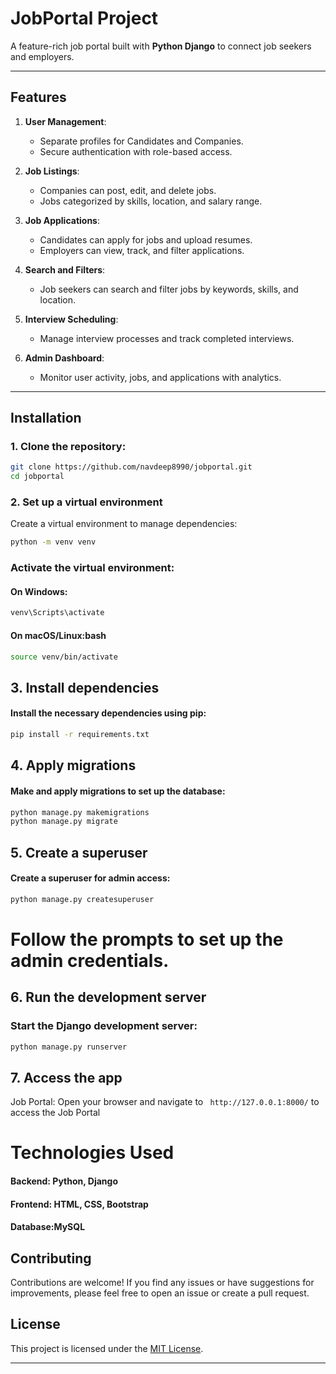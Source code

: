 # **JobPortal Project**

A feature-rich job portal built with **Python Django** to connect job seekers and employers.

---

## **Features**
1. **User Management**:
   - Separate profiles for Candidates and Companies.
   - Secure authentication with role-based access.

2. **Job Listings**:
   - Companies can post, edit, and delete jobs.
   - Jobs categorized by skills, location, and salary range.

3. **Job Applications**:
   - Candidates can apply for jobs and upload resumes.
   - Employers can view, track, and filter applications.

4. **Search and Filters**:
   - Job seekers can search and filter jobs by keywords, skills, and location.

5. **Interview Scheduling**:
   - Manage interview processes and track completed interviews.

6. **Admin Dashboard**:
   - Monitor user activity, jobs, and applications with analytics.

---

## **Installation**

### 1. Clone the repository:
   ```bash
   git clone https://github.com/navdeep8990/jobportal.git
   cd jobportal
 ```
### 2. Set up a virtual environment
Create a virtual environment to manage dependencies:

 ```bash
python -m venv venv
```
### Activate the virtual environment:
#### On Windows:
 ```bash
venv\Scripts\activate
 ```
#### On macOS/Linux:bash
 ```bash
source venv/bin/activate
```
## 3. Install dependencies
#### Install the necessary dependencies using pip:
```bash
pip install -r requirements.txt
```
## 4. Apply migrations
#### Make and apply migrations to set up the database:
```bash
python manage.py makemigrations
python manage.py migrate
```
## 5. Create a superuser
#### Create a superuser for admin access:
```bash
python manage.py createsuperuser
```
# Follow the prompts to set up the admin credentials.
## 6. Run the development server
### Start the Django development server:
```bash
python manage.py runserver
```
## 7. Access the app
Job Portal: Open your browser and navigate to ` http://127.0.0.1:8000/` to access the Job Portal

# Technologies Used
#### Backend: Python, Django
#### Frontend: HTML, CSS, Bootstrap
#### Database:MySQL 


## Contributing

Contributions are welcome! If you find any issues or have suggestions for improvements, please feel free to open an issue or create a pull request.

## License

This project is licensed under the [MIT License](LICENSE).

---

